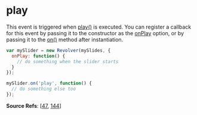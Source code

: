 # play

This event is triggered when [play()](../methods/play.md) is executed. You can register a callback for this event by passing it to the constructor as the [onPlay](../options/onplay.md) option, or by passing it to the [on()](../methods/on.md) method after instantiation.

```javascript
var mySlider = new Revolver(mySlides, {
  onPlay: function() {
    // do something when the slider starts
  }
});

mySlider.on('play', function() {
  // do something else too
});
```

**Source Refs**: [[47](../../coffee/revolver.coffee#L47), [144](../../coffee/revolver.coffee#L144)]
